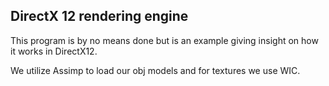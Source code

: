 ## DirectX 12 rendering engine

This program is by no means done but is an example giving insight on how it works in DirectX12.

We utilize Assimp to load our obj models and for textures we use WIC.
